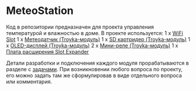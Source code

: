 # MeteoStation
Код в репозитории предназначен для проекта управления температурой и влажностью в доме.
В проекте используется:
1 x [WiFi Slot](amperka.ru/product/wifi-slot?utm_source=man&utm_campaign=wifi-slot&utm_medium=wiki)
1 x [Метеодатчик (Troyka-модуль)](wiki.amperka.ru/%D0%BF%D1%80%D0%BE%D0%B4%D1%83%D0%BA%D1%82%D1%8B:troyka-meteo-sensor)
1 x [SD картридер (Troyka-модуль)](amperka.ru/product/troyka-sd)
1 x [OLED-дисплей (Troyka-модуль)](amperka.ru/product/troyka-oled)
2 x [Мини-реле (Troyka-модуль)](amperka.ru/product/troyka-mini-relay)
1 x [Плата расширения Slot Expander](amperka.ru/product/slot-expander)

Детали разработки и подключения каждого модуля прорабатываются в разделе с [задачами](https://github.com/Nior21/MeteoStation/issues).
При возникновении любого вопроса по проекту, его можно задать там же сформулировав в виде отдельного вопроса или комментария.
